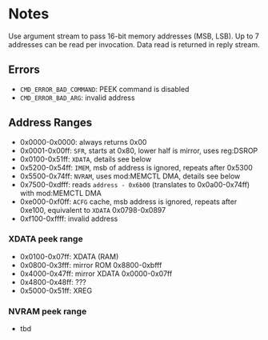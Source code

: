 # Notes

Use argument stream to pass 16-bit memory addresses (MSB, LSB). Up to 7 addresses can be read per invocation. Data read is returned in reply stream. 

## Errors

* `CMD_ERROR_BAD_COMMAND`: PEEK command is disabled
* `CMD_ERROR_BAD_ARG`: invalid address

## Address Ranges

* 0x0000-0x0000: always returns 0x00
* 0x0001-0x00ff: `SFR`, starts at 0x80, lower half is mirror, uses reg:DSROP
* 0x0100-0x51ff: `XDATA`, details see below
* 0x5200-0x54ff: `IMEM`, msb of address is ignored, repeats after 0x5300
* 0x5500-0x74ff: `NVRAM`, uses mod:MEMCTL DMA, details see below
* 0x7500-0xdfff: reads `address - 0x6b00` (translates to 0x0a00-0x74ff) with mod:MEMCTL DMA
* 0xe000-0xf0ff: `ACFG` cache, msb address is ignored, repeats after 0xe100, equivalent to `XDATA` 0x0798-0x0897
* 0xf100-0xffff: invalid address

### XDATA peek range
* 0x0100-0x07ff: XDATA (RAM)
* 0x0800-0x3fff: mirror ROM 0x8800-0xbfff
* 0x4000-0x47ff: mirror XDATA 0x0000-0x07ff
* 0x4800-0x48ff: ???
* 0x5000-0x51ff: XREG

### NVRAM peek range
* tbd
